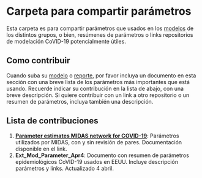 # Carpeta para compartir parámetros

Esta carpeta es para compartir parámetros que usados en los [modelos](modelos/) de los distintos grupos, o bien, resúmenes de parámetros o links repositorios de modelación CoVID-19 potencialmente útiles.  
 
## Como contribuir

Cuando suba su [modelo](modelos/) o [reporte](reportes/), por favor incluya un documento en esta sección con una breve lista de los parámetros más importantes que está usando.
Recuerde indicar su contribución en la lista de abajo, con una breve descripción. Si quiere contribuir con un link a otro repositorio o un resumen de parámetros, incluya también una descripción.

## Lista de contribuciones

 1. **[Parameter estimates MIDAS network for COVID-19](https://github.com/midas-network/COVID-19/blob/master/parameter_estimates/2019_novel_coronavirus/estimates.csv)**: Parámetros utilizados por MIDAS, con y sin revisión de pares. Documentación disponible en el link.
 2.  **Ext_Mod_Parameter_Apr4**: Documento con resumen de parámetros epidemiológicos CoVID-19 usados en EEUU. Incluye descripción parámetros y links. Actualizado 4 abril. 
